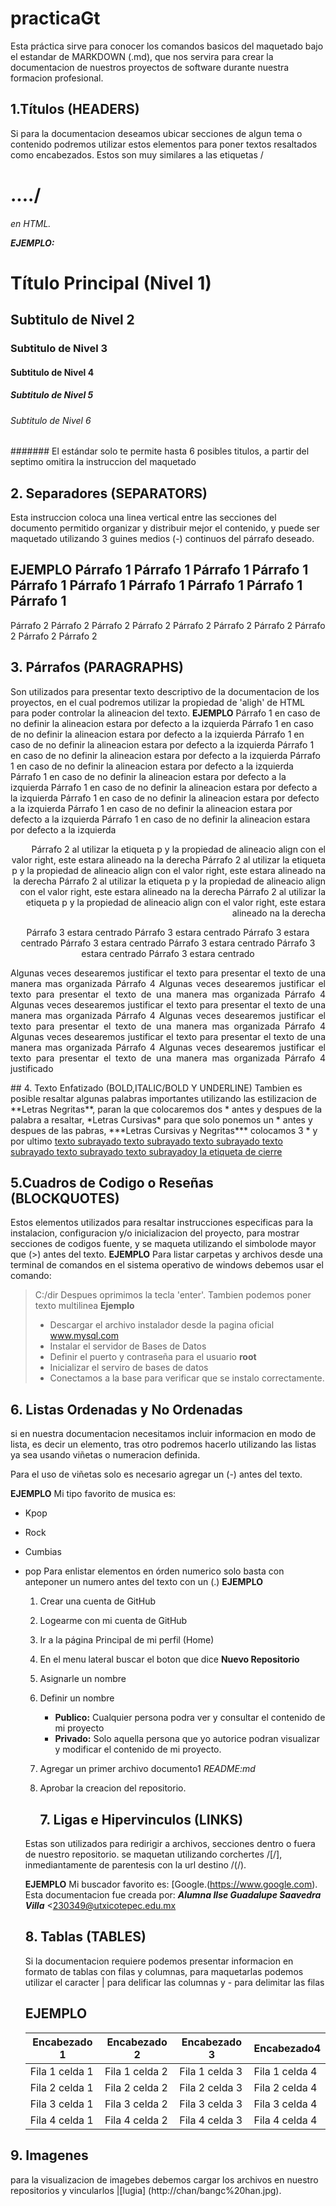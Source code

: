 # practicaGt
Esta práctica sirve para conocer los comandos basicos del maquetado bajo el estandar de MARKDOWN (.md), que nos servira para crear la documentacion de nuestros proyectos de software durante nuestra formacion profesional.

## 1.Títulos (HEADERS)

Si para la documentacion deseamos ubicar secciones de algun tema o contenido podremos utilizar estos elementos para poner textos resaltados como encabezados. Estos son muy similares a las etiquetas /<H1>..../<H6> en HTML.

**EJEMPLO:**
# Título Principal (Nivel 1)
## Subtitulo de Nivel 2
### Subtitulo de Nivel 3
#### Subtitulo de Nivel 4
##### Subtitulo de Nivel 5
###### Subtitulo de Nivel 6
####### El estándar solo te permite hasta 6 posibles titulos, a partir del septimo omitira la instruccion del maquetado

## 2. Separadores (SEPARATORS)
Esta instruccion coloca una linea vertical entre las secciones del documento permitido organizar y distribuir mejor el contenido, y puede ser maquetado utilizando 3 guines medios (-) continuos del párrafo deseado.

**EJEMPLO**
Párrafo 1 Párrafo 1 Párrafo 1 Párrafo 1 Párrafo 1 Párrafo 1 Párrafo 1 Párrafo 1 Párrafo 1 Párrafo 1
---
Párrafo 2 Párrafo 2 Párrafo 2 Párrafo 2 Párrafo 2 Párrafo 2 Párrafo 2 Párrafo 2 Párrafo 2 Párrafo 2
## 3. Párrafos (PARAGRAPHS)
Son utilizados para presentar texto descriptivo de la documentacion de los proyectos, en el cual podremos utilizar la propiedad de 'aligh' de HTML para poder controlar la alineacion del texto.
**EJEMPLO**
Párrafo 1 en caso de no definir la alineacion estara por defecto a la izquierda Párrafo 1 en caso de no definir la alineacion estara por defecto a la izquierda Párrafo 1 en caso de no definir la alineacion estara por defecto a la izquierda Párrafo 1 en caso de no definir la alineacion estara por defecto a la izquierda Párrafo 1 en caso de no definir la alineacion estara por defecto a la izquierda Párrafo 1 en caso de no definir la alineacion estara por defecto a la izquierda Párrafo 1 en caso de no definir la alineacion estara por defecto a la izquierda Párrafo 1 en caso de no definir la alineacion estara por defecto a la izquierda Párrafo 1 en caso de no definir la alineacion estara por defecto a la izquierda Párrafo 1 en caso de no definir la alineacion estara por defecto a la izquierda 
<p align="right"> Párrafo 2 al utilizar la etiqueta p y la propiedad de alineacio align con el valor right, este estara alineado na la derecha  Párrafo 2 al utilizar la etiqueta p y la propiedad de alineacio align con el valor right, este estara alineado na la derecha  Párrafo 2 al utilizar la etiqueta p y la propiedad de alineacio align con el valor right, este estara alineado na la derecha  Párrafo 2 al utilizar la etiqueta p y la propiedad de alineacio align con el valor right, este estara alineado na la derecha </p>

<p align="center"> Párrafo 3 estara centrado Párrafo 3 estara centrado Párrafo 3 estara centrado Párrafo 3 estara centrado Párrafo 3 estara centrado Párrafo 3 estara centrado Párrafo 3 estara centrado </p>
<p align="justify"> Algunas veces desearemos justificar el texto para presentar el texto de una manera mas organizada Párrafo 4 Algunas veces desearemos justificar el texto para presentar el texto de una manera mas organizada Párrafo 4 Algunas veces desearemos justificar el texto para presentar el texto de una manera mas organizada Párrafo 4 Algunas veces desearemos justificar el texto para presentar el texto de una manera mas organizada Párrafo 4 Algunas veces desearemos justificar el texto para presentar el texto de una manera mas organizada Párrafo 4 Algunas veces desearemos justificar el texto para presentar el texto de una manera mas organizada Párrafo 4 justificado</p>
## 4. Texto Enfatizado (BOLD,ITALIC/BOLD Y UNDERLINE)
Tambien es posible resaltar algunas palabras importantes utilizando las estilizacion de **Letras Negritas**, paran la que colocaremos dos * antes y despues de la palabra a resaltar, *Letras Cursivas* para que solo ponemos un  * antes y despues de las pabras, ***Letras Cursivas y Negritas*** colocamos 3 * y por ultimo <ins> texto subrayado <ins>texto subrayado</ins> <ins>texto subrayado</ins> <ins>texto subrayado</ins> <ins>texto subrayado</ins> <ins>texto subrayado</ins>y la etiqueta de cierre  </ins>

## 5.Cuadros de Codigo o Reseñas (BLOCKQUOTES)
Estos elementos utilizados para resaltar instrucciones especificas para la instalacion, configuracion y/o inicializacion del proyecto, para mostrar secciones de codigos fuente, y se maqueta utilizando el simbolode mayor  que (>) antes del texto.
**EJEMPLO**
Para listar carpetas y archivos desde una terminal de comandos en el sistema operativo de windows debemos usar el comando:
> C:/dir
 Despues oprimimos la tecla 'enter'.
 Tambien podemos poner texto multilinea
 **Ejemplo**
> - Descargar el archivo instalador desde la pagina oficial www.mysql.com
> - Instalar el servidor de Bases de Datos
> - Definir el puerto y contraseña para el usuario **root**
> - Inicializar el serviro de bases de datos
> - Conectamos a la base para verificar que se instalo correctamente.

## 6. Listas Ordenadas y No Ordenadas
si en nuestra documentacion necesitamos incluir informacion en modo de lista, es decir un elemento, tras otro podremos hacerlo utilizando las listas ya sea usando viñetas o numeracion definida.

Para el uso de viñetas solo es necesario agregar un (-) antes del texto.

**EJEMPLO**
Mi tipo favorito de musica es:
- Kpop
- Rock
- Cumbias
- pop
  Para enlistar elementos  en órden numerico solo basta con anteponer un numero antes del texto con un (.)
  **EJEMPLO**

  1. Crear una cuenta de GitHub
  2. Logearme con mi cuenta de GitHub
  3. Ir a la página Principal de mi perfil (Home)
  4. En el menu lateral buscar el boton que dice  **Nuevo Repositorio**
  5. Asignarle un nombre
  6. Definir un nombre
     - **Publico:** Cualquier persona podra ver y consultar el contenido de mi proyecto
     - **Privado:** Solo aquella persona que yo autorice podran visualizar y modificar el contenido de mi proyecto.
  7. Agregar un primer archivo documento1 *README:md*
  8. Aprobar la creacion del repositorio.

     ## 7. Ligas e Hipervinculos (LINKS)
   Estas son utilizados para redirigir a archivos, secciones dentro o fuera de nuestro repositorio. se maquetan utilizando corchertes /[/], inmediantamente de parentesis con la url destino /(/).

  **EJEMPLO**
  Mi buscador favorito es: [Google.(https://www.google.com).
  Esta documentacion fue creada por: ***Alumna Ilse Guadalupe Saavedra Villa***
  <230349@utxicotepec.edu.mx

  ## 8. Tablas (TABLES)
  Si la documentacion requiere podemos presentar informacion en formato de tablas con filas y columnas, para maquetarlas podemos utilizar el caracter | para delificar las columnas y - para delimitar las filas

  **EJEMPLO**
  ---------------------------------------
  |Encabezado 1|Encabezado 2|Encabezado 3| Encabezado4|
  |-------------|-----------|------------|------------|
  |Fila 1 celda 1|Fila 1 celda 2|Fila 1 celda 3|Fila 1 celda 4|
  |Fila 2 celda 1|Fila 2 celda 2|Fila 2 celda 3|Fila 2 celda 4|
  |Fila 3 celda 1|Fila 3 celda 2|Fila 3 celda 3|Fila 3 celda 4|
  |Fila 4 celda 1|Fila 4 celda 2|Fila 4 celda 3|Fila 4 celda 4|
## 9. Imagenes
para la visualizacion de imagebes debemos cargar los archivos en nuestro repositorios y vincularlos
|[lugia] (http://chan/bangc%20han.jpg).
          
